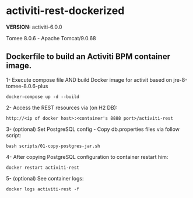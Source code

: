 # activiti-rest-dockerized
**VERSION:** activiti-6.0.0

Tomee 8.0.6 - Apache Tomcat/9.0.68

## Dockerfile to build an Activiti BPM container image.

1- Execute compose file AND build Docker image for activit based on jre-8-tomee-8.0.6-plus

```docker-compose up -d --build```

2- Access the REST resources via (on H2 DB):

```http://<ip of docker host>:<container's 8888 port>/activiti-rest```

3- (optional) Set PostgreSQL config - Copy db.properties files via follow script:

```bash scripts/01-copy-postgres-jar.sh```

4- After copying PostgreSQL configuration to container restart him:

```docker restart activiti-rest```

5- (optional) See container logs:

```docker logs activiti-rest -f```
